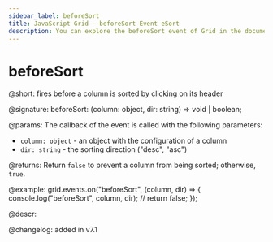 ```yaml
---
sidebar_label: beforeSort
title: JavaScript Grid - beforeSort Event eSort
description: You can explore the beforeSort event of Grid in the documentation of the DHTMLX JavaScript UI library. Browse developer guides and API reference, try out code examples and live demos, and download a free 30-day evaluation version of DHTMLX Suite.
---
```


# beforeSort

@short: fires before a column is sorted by clicking on its header

@signature: beforeSort: (column: object, dir: string) => void | boolean;

@params:
The callback of the event is called with the following parameters:
- `column: object` - an object with the configuration of a column
- `dir: string` - the sorting direction ("desc", "asc")

@returns:
Return `false` to prevent a column from being sorted; otherwise, `true`.

@example:
grid.events.on("beforeSort", (column, dir) => {
    console.log("beforeSort", column, dir);
    // return false;
});

@descr:

@changelog: added in v7.1

[comment]: # (@relatedapi: grid/api/grid_aftersort_event.md)
